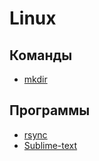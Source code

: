 # Linux

## Команды

- [mkdir](mkdir.md)

## Программы

- [rsync](rsync.md)
- [Sublime-text](soft/sublime-text.md)
